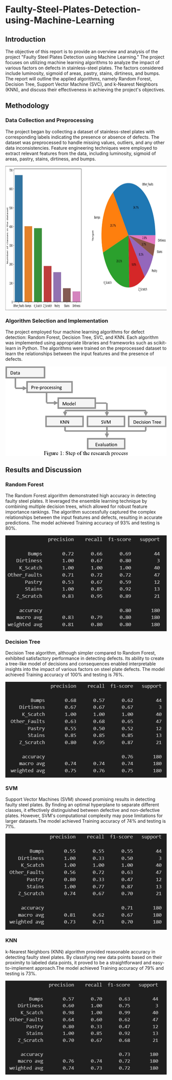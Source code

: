 # Faulty-Steel-Plates-Detection-using-Machine-Learning
## Introduction
The objective of this report is to provide an overview and analysis of the project "Faulty Steel Plates Detection using Machine Learning." The project focuses on utilizing machine learning algorithms to analyze the impact of various factors on defects in stainless-steel plates. The factors considered include luminosity, sigmoid of areas, pastry, stains, dirtiness, and bumps. The report will outline the applied algorithms, namely Random Forest, Decision Tree, Support Vector Machine (SVC), and k-Nearest Neighbors (KNN), and discuss their effectiveness in achieving the project's objectives.

## Methodology
### Data Collection and Preprocessing
The project began by collecting a dataset of stainless-steel plates with corresponding labels indicating the presence or absence of defects. The dataset was preprocessed to handle missing values, outliers, and any other data inconsistencies. Feature engineering techniques were employed to extract relevant features from the data, including luminosity, sigmoid of areas, pastry, stains, dirtiness, and bumps.
<p align="center">
  <img src="/Fiqures/111.jpg" align="center" width="900" height="450">
</p>


### Algorithm Selection and Implementation
The project employed four machine learning algorithms for defect detection: Random Forest, Decision Tree, SVC, and KNN. Each algorithm was implemented using appropriate libraries and frameworks such as scikit-learn in Python. The algorithms were trained on the preprocessed dataset to learn the relationships between the input features and the presence of defects.

<p align="center">
  <img src="/Fiqures/2.png" align="center" >
</p>

## Results and Discussion
### Random Forest
The Random Forest algorithm demonstrated high accuracy in detecting faulty steel plates. It leveraged the ensemble learning technique by combining multiple decision trees, which allowed for robust feature importance rankings. The algorithm successfully captured the complex relationships between the input features and defects, resulting in accurate predictions. The model achieved Training accuracy of 93% and testing is 80%.
<p align="center">
  <img src="/Fiqures/3.jpg" align="center" >
</p>

### Decision Tree
Decision Tree algorithm, although simpler compared to Random Forest, exhibited satisfactory performance in detecting defects. Its ability to create a tree-like model of decisions and consequences enabled interpretable insights into the impact of various factors on steel plate defects. The model achieved Training accuracy of 100% and testing is 76%.
<p align="center">
  <img src="/Fiqures/5.jpg" align="center" >
</p>

### SVM
Support Vector Machines (SVM) showed promising results in detecting faulty steel plates. By finding an optimal hyperplane to separate different classes, it effectively distinguished between defective and non-defective plates. However, SVM's computational complexity may pose limitations for larger datasets.The model achieved Training accuracy of 74% and testing is 71%.
<p align="center">
  <img src="/Fiqures/6.jpg" align="center" >
</p>

### KNN
k-Nearest Neighbors (KNN) algorithm provided reasonable accuracy in detecting faulty steel plates. By classifying new data points based on their proximity to labeled data points, it proved to be a straightforward and easy-to-implement approach.The model achieved Training accuracy of 79% and testing is 73%.
<p align="center">
  <img src="/Fiqures/4.jpg" align="center" >
</p>
